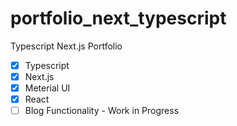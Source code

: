 # portfolio_next_typescript
Typescript Next.js Portfolio

- [x] Typescript
- [x] Next.js
- [x] Meterial UI
- [x] React
- [ ] Blog Functionality - Work in Progress